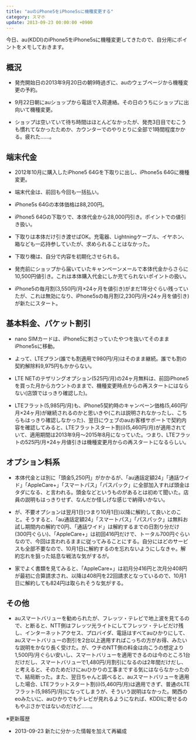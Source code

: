 ```yaml
---
title: "auのiPhone5をiPhone5sに機種変更する"
category: スマホ
update: 2013-09-23 00:00:00 +0900
---
```


今日、au(KDDI)のiPhone5をiPhone5sに機種変更してきたので、自分用にポイントをメモしておきます。

## 概況

- 発売開始日の2013年9月20日の朝9時過ぎに、auのウェブページから機種変更の予約。

- 9月22日朝にauショップから電話で入荷連絡。その日のうちにショップに出向いて機種変更。

- ショップは空いていて待ち時間はほとんどなかったが、発売3日目でむこうも慣れてなかったためか、カウンターでのやりとりに全部で1時間程度かかる。疲れた……。

## 端末代金

- 2012年10月に購入したiPhone5 64Gを下取りに出し、iPhone5s 64Gに機種変更。

- 端末代金は、前回も今回も一括払い。

- iPhone5s 64Gの本体価格は88,200円。

- iPhone5 64Gの下取りで、本体代金から28,000円引き。ポイントでの値引き扱い。

- 下取りは本体だけ引き渡せばOK。充電器、Lightningケーブル、イヤホン、箱なども一応持参していたが、求められることはなかった。

- 下取り機は、自分で内容を初期化させられる。

- 発売前にショップから届いていたキャンペーンメールで本体代金からさらに10,500円値引き。これは本体購入代金にしか充てられないポイントの扱い。

- iPhone5の毎月割(3,550円/月×24ヶ月を値引き)がまだ1年分ぐらい残っていたが、これは無効になり、iPhone5sの毎月割(2,230円/月×24ヶ月を値引き)が新たにスタート。

## 基本料金、パケット割引

- nano SIMカードは、iPhone5に刺さっていたやつを抜いてそのままiPhone5sに移動。

- よって、LTEプラン(誰でも割適用で980円/月)はそのまま継続。誰でも割の契約解除料9,975円もかからない。

- LTE NETのテザリングオプション(525円/月)の24ヶ月無料は、前回iPhone5を買った月からカウントのままで、機種変更時点からの再スタートにはならない(店頭ではっきり確認した)。

- LTEフラット(5,985円/月)も、iPhone5契約時のキャンペーン価格(5,460円/月×24ヶ月)が継続されるのかと思いきや(これは説明されなかったし、こちらもはっきり確認しなかった)、翌日にウェブのauお客様サポートで契約内容を確認してみると、LTEフラットスタート割(i)(5,460円/月)が適用されていて、適用期間は2013年9月～2015年8月になっていた。つまり、LTEフラットの525円/月×24ヶ月値引きは機種変更月からの再スタートになるらしい。

## オプション料系

- 本体代金とは別に「頭金5,250円」がかかるが、「au通話定額24」「通話ワイド」「AppleCare+」「スマートパス」「パスパック」に全部加入すれば頭金はタダになる、と言われる。頭金などというものがあるとは初めて聞いた。店員の説明もはっきりせず、なんだか怪しげな感じで納得いかない。

- が、不要オプションは翌月1日(つまり10月1日)以降に解約して良いとのこと。そうすると、「au通話定額24」「スマートパス」「パスパック」は無料お試し期間内の解約で0円、「通話ワイド」は解約するまでの日割り分だけ(300円ぐらい)、「AppleCare+」は初回416円だけで、トータル700円ぐらいなので、今回は言われるままに従ってみることにする。自分にはどのサービスも全部不要なので、10月1日に解約するのを忘れないようにしなきゃ。解約忘れを狙った姑息な戦法な気がするが。

- 家でよく書類を見てみると、「AppleCare+」は初月分416円と次月分408円が最初に合算請求され、以降は408円を22回請求となっているので、10月1日に解約しても824円は取られそうな気がする。

## その他

- auスマートバリューを勧められたが、フレッツ・テレビで地上波を見てるので、と断ると、NTT側はフレッツ光ライトにしてフレッツ・テレビだけ残し、インターネットアクセス、プロバイダ、電話はすべてauひかりにして、auスマートバリューの割引を2台以上適用すればこっちの方がお得、みたいな説明をかなり長く受けた。が、ウチのNTT側の料金は向こうの想定より1,500円/月ぐらい安いし、スマートバリューを適用できるのは今のところ1台だけだし、スマートバリューで1,480円/月割引になるのは2年間だけだし、と考えると、そのためだけにauひかりの工事までする気にはならなかったので、結局断った。また、翌日ちゃんと調べると、auスマートバリューを適用した場合、LTEフラットスタート割(i)(5,460円/月)は適用できず、普通のLTEフラット(5,985円/月)になってしまうが、そういう説明はなかった。関西のeoみたいに、auひかりでもテレビが見れるようになれば、KDDIに寄せるのもやぶさかではないのだけど……。

※更新履歴

- 2013-09-23 新たに分かった情報を加えて再編成
